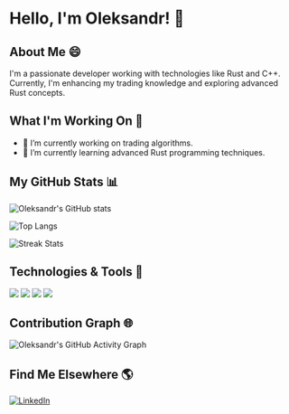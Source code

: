 # Hello, I'm Oleksandr! 👋

## About Me 😄

I'm a passionate developer working with technologies like Rust and C++. Currently, I'm enhancing my trading knowledge and exploring advanced Rust concepts.

## What I'm Working On 🚀

- 🔭 I’m currently working on trading algorithms.
- 🌱 I’m currently learning advanced Rust programming techniques.

## My GitHub Stats 📊

![Oleksandr's GitHub stats](https://github-readme-stats.vercel.app/api?username=megaproes&show_icons=true&theme=radical)

![Top Langs](https://github-readme-stats.vercel.app/api/top-langs/?username=megaproes&layout=compact&theme=radical)

![Streak Stats](https://github-readme-streak-stats.herokuapp.com/?user=megaproes&theme=radical)

## Technologies & Tools 🔧

![](https://img.shields.io/badge/OS-Linux-informational?style=flat&logo=linux&logoColor=white&color=2bbc8a)
![](https://img.shields.io/badge/Code-Rust-informational?style=flat&logo=rust&logoColor=white&color=2bbc8a)
![](https://img.shields.io/badge/Code-C++-informational?style=flat&logo=cplusplus&logoColor=white&color=2bbc8a)
![](https://img.shields.io/badge/Tools-Docker-informational?style=flat&logo=docker&logoColor=white&color=2bbc8a)

## Contribution Graph 🌐

![Oleksandr's GitHub Activity Graph](https://activity-graph.herokuapp.com/graph?username=megaproes&theme=dracula)

## Find Me Elsewhere 🌎

[![LinkedIn][3.2]][3]

<!-- Icons -->

[3.2]: https://raw.githubusercontent.com/MartinHeinz/MartinHeinz/master/linkedin-3-16.png (LinkedIn icon without padding)

<!-- Links to your social media accounts -->

[3]: https://www.linkedin.com/in/alexander-borchenko-12122a268/


